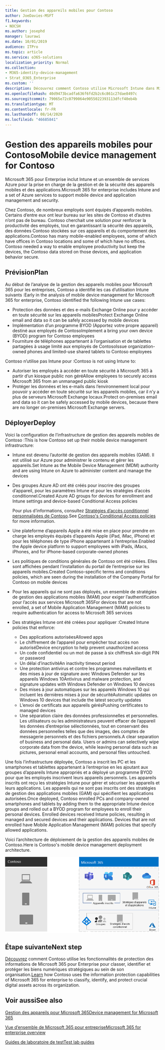 ```yaml
---
title: Gestion des appareils mobiles pour Contoso
author: JoeDavies-MSFT
f1.keywords:
- NOCSH
ms.author: josephd
manager: laurawi
ms.date: 10/01/2019
audience: ITPro
ms.topic: article
ms.service: o365-solutions
localization_priority: Normal
ms.collection:
- M365-identity-device-management
- Strat_O365_Enterprise
ms.custom: ''
description: Découvrez comment Contoso utilise Microsoft Intune dans Microsoft 365 pour entreprise pour gérer ses appareils et les applications qui s’y exécutent.
ms.openlocfilehash: 40d9473bcadfa636f6fd2b2c6c861c27dae8497c
ms.sourcegitcommit: 79065e72c0799064e9055022393113dfcf40eb4b
ms.translationtype: MT
ms.contentlocale: fr-FR
ms.lasthandoff: 08/14/2020
ms.locfileid: "46685841"
---
```

# <a name="mobile-device-management-for-contoso"></a><span data-ttu-id="5db71-103">Gestion des appareils mobiles pour Contoso</span><span class="sxs-lookup"><span data-stu-id="5db71-103">Mobile device management for Contoso</span></span>

<span data-ttu-id="5db71-104">Microsoft 365 pour Enterprise inclut Intune et un ensemble de services Azure pour la prise en charge de la gestion et de la sécurité des appareils mobiles et des applications.</span><span class="sxs-lookup"><span data-stu-id="5db71-104">Microsoft 365 for enterprise includes Intune and a set of Azure services to support mobile device and application management and security.</span></span>

<span data-ttu-id="5db71-p101">Chez Contoso, de nombreux employés sont équipés d’appareils mobiles. Certains d’entre eux ont leur bureau sur les sites de Contoso et d’autres n’ont pas de bureau. Contoso cherchait une solution pour renforcer la productivité des employés, tout en garantissant la sécurité des appareils, des données Contoso stockées sur ces appareils et du comportement des applications.</span><span class="sxs-lookup"><span data-stu-id="5db71-p101">Contoso has many mobile-enabled employees, some of which have offices in Contoso locations and some of which have no offices. Contoso needed a way to enable employee productivity but keep the devices, the Contoso data stored on those devices, and application behavior secure.</span></span>

## <a name="plan"></a><span data-ttu-id="5db71-107">Prévision</span><span class="sxs-lookup"><span data-stu-id="5db71-107">Plan</span></span>

<span data-ttu-id="5db71-108">Au début de l’analyse de la gestion des appareils mobiles pour Microsoft 365 pour les entreprises, Contoso a identifié les cas d’utilisation Intune suivants :</span><span class="sxs-lookup"><span data-stu-id="5db71-108">Early in the analysis of mobile device management for Microsoft 365 for enterprise, Contoso identified the following Intune use cases:</span></span>

- <span data-ttu-id="5db71-109">Protection des données et des e-mails Exchange Online pour y accéder en toute sécurité sur les appareils mobiles</span><span class="sxs-lookup"><span data-stu-id="5db71-109">Protect Exchange Online email and data so it can be safely accessed by mobile devices</span></span>
- <span data-ttu-id="5db71-110">Implémentation d’un programme BYOD (Apportez votre propre appareil) destiné aux employés de Contoso</span><span class="sxs-lookup"><span data-stu-id="5db71-110">Implement a bring your own device (BYOD) program for Contoso employees</span></span>
- <span data-ttu-id="5db71-111">Fourniture de téléphones appartenant à l’organisation et de tablettes partagées à usage limité aux employés de Contoso</span><span class="sxs-lookup"><span data-stu-id="5db71-111">Issue organization-owned phones and limited-use shared tablets to Contoso employees</span></span>

<span data-ttu-id="5db71-112">Contoso n’utilise pas Intune pour :</span><span class="sxs-lookup"><span data-stu-id="5db71-112">Contoso is not using Intune to:</span></span>

- <span data-ttu-id="5db71-113">Autoriser les employés à accéder en toute sécurité à Microsoft 365 à partir d’un kiosque public non géré</span><span class="sxs-lookup"><span data-stu-id="5db71-113">Allow employees to securely access Microsoft 365 from an unmanaged public kiosk</span></span>
- <span data-ttu-id="5db71-114">Protéger les données et les e-mails dans l’environnement local pour pouvoir y accéder en toute sécurité sur les appareils mobiles, car il n’y a plus de serveurs Microsoft Exchange locaux.</span><span class="sxs-lookup"><span data-stu-id="5db71-114">Protect on-premises email and data so it can be safely accessed by mobile devices, because there are no longer on-premises Microsoft Exchange servers.</span></span>

## <a name="deploy"></a><span data-ttu-id="5db71-115">Déployer</span><span class="sxs-lookup"><span data-stu-id="5db71-115">Deploy</span></span>

<span data-ttu-id="5db71-116">Voici la configuration de l’infrastructure de gestion des appareils mobiles de Contoso :</span><span class="sxs-lookup"><span data-stu-id="5db71-116">This is how Contoso set up their mobile device management infrastructure:</span></span>

- <span data-ttu-id="5db71-117">Intune est devenu l’autorité de gestion des appareils mobiles (GAM). Il est utilisé sur Azure pour administrer le contenu et gérer les appareils.</span><span class="sxs-lookup"><span data-stu-id="5db71-117">Set Intune as the Mobile Device Management (MDM) authority and are using Intune on Azure to administer content and manage the devices</span></span>
- <span data-ttu-id="5db71-118">Des groupes Azure AD ont été créés pour inscrire des groupes d’appareil, pour les paramètres Intune et pour les stratégies d’accès conditionnel.</span><span class="sxs-lookup"><span data-stu-id="5db71-118">Created Azure AD groups for devices for enrollment and Intune settings and device-based Conditional Access policies</span></span>

  <span data-ttu-id="5db71-119">Pour plus d’informations, consultez [Stratégies d’accès conditionnel personnalisées de Contoso](contoso-identity.md#conditional-access-policies-for-identity-and-device-access).</span><span class="sxs-lookup"><span data-stu-id="5db71-119">See [Contoso's Conditional Access policies](contoso-identity.md#conditional-access-policies-for-identity-and-device-access) for more information.</span></span>

- <span data-ttu-id="5db71-120">Une plateforme d’appareils Apple a été mise en place pour prendre en charge les employés équipés d’appareils Apple (iPad, iMac, iPhone) et pour les téléphones de type iPhone appartenant à l’entreprise.</span><span class="sxs-lookup"><span data-stu-id="5db71-120">Enabled the Apple device platform to support employees with iPads, iMacs, iPhones, and for iPhone-based corporate-owned phones</span></span>
- <span data-ttu-id="5db71-121">Les politiques de conditions générales de Contoso ont été créées. Elles sont affichées pendant l’installation du portail de l’entreprise sur les appareils mobiles.</span><span class="sxs-lookup"><span data-stu-id="5db71-121">Created Contoso-specific terms and conditions policies, which are seen during the installation of the Company Portal for Contoso on mobile devices</span></span>
- <span data-ttu-id="5db71-122">Pour les appareils qui ne sont pas déployés, un ensemble de stratégies de gestion des applications mobiles (MAM) pour exiger l’authentification pour l’accès aux services Microsoft 365</span><span class="sxs-lookup"><span data-stu-id="5db71-122">For devices that are not enrolled, a set of Mobile Application Management (MAM) policies to require authentication for access to Microsoft 365 services</span></span>
- <span data-ttu-id="5db71-123">Des stratégies Intune ont été créées pour appliquer :</span><span class="sxs-lookup"><span data-stu-id="5db71-123">Created Intune policies that enforce:</span></span>
  - <span data-ttu-id="5db71-124">Des applications autorisées</span><span class="sxs-lookup"><span data-stu-id="5db71-124">Allowed apps</span></span>
  - <span data-ttu-id="5db71-125">Le chiffrement de l’appareil pour empêcher tout accès non autorisé</span><span class="sxs-lookup"><span data-stu-id="5db71-125">Device encryption to help prevent unauthorized access</span></span>
  - <span data-ttu-id="5db71-126">Un code confidentiel ou un mot de passe à six chiffres</span><span class="sxs-lookup"><span data-stu-id="5db71-126">A six-digit PIN or password</span></span>
  - <span data-ttu-id="5db71-127">Un délai d’inactivité</span><span class="sxs-lookup"><span data-stu-id="5db71-127">An inactivity timeout period</span></span>
  - <span data-ttu-id="5db71-128">Une protection antivirus et contre les programmes malveillants et des mises à jour de signature avec Windows Defender sur les appareils Windows 10</span><span class="sxs-lookup"><span data-stu-id="5db71-128">Antivirus and malware protection, and signature updates with Windows Defender on Windows 10 devices</span></span>
  - <span data-ttu-id="5db71-129">Des mises à jour automatiques sur les appareils Windows 10 qui incluent les dernières mises à jour de sécurité</span><span class="sxs-lookup"><span data-stu-id="5db71-129">Automatic updates on Windows 10 devices that include the latest security updates</span></span>
  - <span data-ttu-id="5db71-130">L’envoi de certificats aux appareils gérés</span><span class="sxs-lookup"><span data-stu-id="5db71-130">Pushing certificates to managed devices</span></span>
  - <span data-ttu-id="5db71-p102">Une séparation claire des données professionnelles et personnelles. Les utilisateurs ou les administrateurs peuvent effacer de l’appareil les données d’entreprise sélectionnées, tout en conservant des données personnelles telles que des images, des comptes de messagerie personnels et des fichiers personnels.</span><span class="sxs-lookup"><span data-stu-id="5db71-p102">A clear separation of business and personal data. Users or admins can selectively wipe corporate data from the device, while leaving personal data such as pictures, personal email accounts, and personal files untouched.</span></span>

<span data-ttu-id="5db71-p103">Une fois l’infrastructure déployée, Contoso a inscrit les PC et les smartphones et tablettes appartenant à l’entreprise en les ajoutant aux groupes d’appareils Intune appropriés et a déployé un programme BYOD pour que les employés inscrivent leurs appareils personnels. Les appareils inscrits ont reçu les stratégies Intune pour gérer et sécuriser les appareils et leurs applications. Les appareils qui ne sont pas inscrits ont des stratégies de gestion des applications mobiles (GAM) qui spécifient les applications autorisées.</span><span class="sxs-lookup"><span data-stu-id="5db71-p103">Once deployed, Contoso enrolled PCs and company-owned smartphones and tablets by adding them to the appropriate Intune device groups and rolled out a BYOD program for employees to enroll their personal devices. Enrolled devices received Intune policies, resulting in managed and secured devices and their applications. Devices that are not enrolled have Mobile Application Management (MAM) policies that specify allowed applications.</span></span>

<span data-ttu-id="5db71-136">Voici l’architecture de déploiement de la gestion des appareils mobiles de Contoso.</span><span class="sxs-lookup"><span data-stu-id="5db71-136">Here is Contoso's mobile device management deployment architecture.</span></span>

![Infrastructure de déploiement de la gestion des appareils mobiles de Contoso](../media/contoso-mdm/contoso-mdm-fig1.png)

## <a name="next-step"></a><span data-ttu-id="5db71-138">Étape suivante</span><span class="sxs-lookup"><span data-stu-id="5db71-138">Next step</span></span>

<span data-ttu-id="5db71-139">[Découvrez](contoso-info-protect.md) comment Contoso utilise les fonctionnalités de protection des informations de Microsoft 365 pour Enterprise pour classer, identifier et protéger les biens numériques stratégiques au sein de son organisation.</span><span class="sxs-lookup"><span data-stu-id="5db71-139">[Learn](contoso-info-protect.md) how Contoso uses the information protection capabilities of Microsoft 365 for enterprise to classify, identify, and protect crucial digital assets across its organization.</span></span>

## <a name="see-also"></a><span data-ttu-id="5db71-140">Voir aussi</span><span class="sxs-lookup"><span data-stu-id="5db71-140">See also</span></span>

[<span data-ttu-id="5db71-141">Gestion des appareils pour Microsoft 365</span><span class="sxs-lookup"><span data-stu-id="5db71-141">Device management for Microsoft 365</span></span>](device-management-roadmap-microsoft-365.md)

[<span data-ttu-id="5db71-142">Vue d’ensemble de Microsoft 365 pour entreprise</span><span class="sxs-lookup"><span data-stu-id="5db71-142">Microsoft 365 for enterprise overview</span></span>](microsoft-365-overview.md)

[<span data-ttu-id="5db71-143">Guides de laboratoire de test</span><span class="sxs-lookup"><span data-stu-id="5db71-143">Test lab guides</span></span>](m365-enterprise-test-lab-guides.md)

